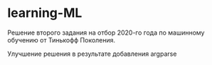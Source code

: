 # learning-ML

Решение второго задания на отбор 2020-го года по машинному обучению от Тинькофф Поколения.

Улучшение решения в результате добавления argparse
